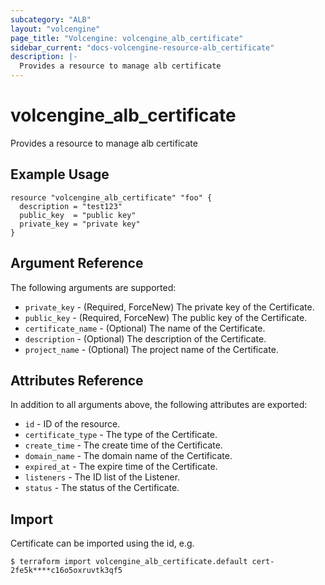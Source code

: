 ```yaml
---
subcategory: "ALB"
layout: "volcengine"
page_title: "Volcengine: volcengine_alb_certificate"
sidebar_current: "docs-volcengine-resource-alb_certificate"
description: |-
  Provides a resource to manage alb certificate
---
```

# volcengine_alb_certificate
Provides a resource to manage alb certificate
## Example Usage
```hcl
resource "volcengine_alb_certificate" "foo" {
  description = "test123"
  public_key  = "public key"
  private_key = "private key"
}
```
## Argument Reference
The following arguments are supported:
* `private_key` - (Required, ForceNew) The private key of the Certificate.
* `public_key` - (Required, ForceNew) The public key of the Certificate.
* `certificate_name` - (Optional) The name of the Certificate.
* `description` - (Optional) The description of the Certificate.
* `project_name` - (Optional) The project name of the Certificate.

## Attributes Reference
In addition to all arguments above, the following attributes are exported:
* `id` - ID of the resource.
* `certificate_type` - The type of the Certificate.
* `create_time` - The create time of the Certificate.
* `domain_name` - The domain name of the Certificate.
* `expired_at` - The expire time of the Certificate.
* `listeners` - The ID list of the Listener.
* `status` - The status of the Certificate.


## Import
Certificate can be imported using the id, e.g.
```
$ terraform import volcengine_alb_certificate.default cert-2fe5k****c16o5oxruvtk3qf5
```

